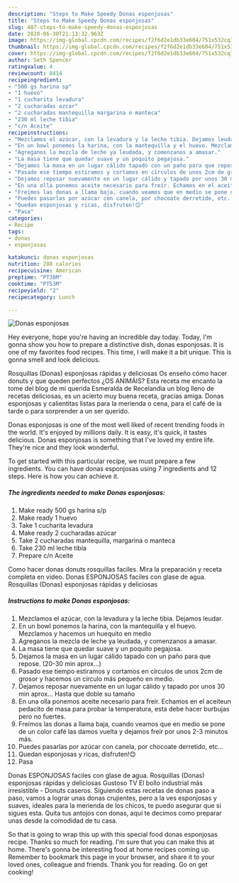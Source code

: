 ```yaml
---
description: "Steps to Make Speedy Donas esponjosas"
title: "Steps to Make Speedy Donas esponjosas"
slug: 487-steps-to-make-speedy-donas-esponjosas
date: 2020-06-30T21:13:32.963Z
image: https://img-global.cpcdn.com/recipes/f2f6d2e1db33e604/751x532cq70/donas-esponjosas-foto-principal.jpg
thumbnail: https://img-global.cpcdn.com/recipes/f2f6d2e1db33e604/751x532cq70/donas-esponjosas-foto-principal.jpg
cover: https://img-global.cpcdn.com/recipes/f2f6d2e1db33e604/751x532cq70/donas-esponjosas-foto-principal.jpg
author: Seth Spencer
ratingvalue: 4
reviewcount: 8414
recipeingredient:
- "500 gs harina sp"
- "1 huevo"
- "1 cucharita levadura"
- "2 cucharadas azcar"
- "2 cucharadas mantequilla margarina o manteca"
- "230 ml leche tibia"
- "c/n Aceite"
recipeinstructions:
- "Mezclamos el azúcar, con la levadura y la leche tibia. Dejamos leudar."
- "En un bowl ponemos la harina, con la mantequilla y el huevo. Mezclamos y hacemos un huequito en medio"
- "Agreganos la mezcla de leche ya leudada, y comenzanos a amasar."
- "La masa tiene que quedar suave y un poquito pegajosa."
- "Dejamos la masa en un lugar cálido tapado con un paño para que repose. (20-30 min aprox...)"
- "Pasado ese tiempo estiramos y cortamos en círculos de unos 2cm de grosor y hacemos un círculo más pequeño en medio."
- "Dejamos reposar nuevamente en un lugar cálido y tapado por unos 30 min aprox... Hasta que doble su tamaño"
- "En una olla ponemos aceite necesario para freír. Echamos en el aceiteun pedacito de masa para probar la temperatura, esta debe hacer burbujas pero no fuertes."
- "Freímos las donas a llama baja, cuando veamos que en medio se pone de un color café las damos vuelta y dejamos freír por unos 2-3 minutos más."
- "Puedes pasarlas por azúcar con canela, por chocoate derretido, etc..."
- "Quedan esponjosas y ricas, disfruten!😊"
- "Pasa"
categories:
- Recipe
tags:
- donas
- esponjosas

katakunci: donas esponjosas 
nutrition: 288 calories
recipecuisine: American
preptime: "PT38M"
cooktime: "PT53M"
recipeyield: "2"
recipecategory: Lunch

---
```



![Donas esponjosas](https://img-global.cpcdn.com/recipes/f2f6d2e1db33e604/751x532cq70/donas-esponjosas-foto-principal.jpg)

Hey everyone, hope you're having an incredible day today. Today, I'm gonna show you how to prepare a distinctive dish, donas esponjosas. It is one of my favorites food recipes. This time, I will make it a bit unique. This is gonna smell and look delicious.

Rosquillas (Donas) esponjosas rápidas y deliciosas Os enseño cómo hacer donuts y que queden perfectos ¿OS ANIMÁIS? Esta receta me encanto la tome del blog de mi querida Esmeralda de Recelandia un blog lleno de recetas deliciosas, es un acierto muy buena receta, gracias amiga. Donas esponjosas y calientitas listas para la merienda o cena, para el café de la tarde o para sorprender a un ser querido.

Donas esponjosas is one of the most well liked of recent trending foods in the world. It's enjoyed by millions daily. It is easy, it's quick, it tastes delicious. Donas esponjosas is something that I've loved my entire life. They're nice and they look wonderful.


To get started with this particular recipe, we must prepare a few ingredients. You can have donas esponjosas using 7 ingredients and 12 steps. Here is how you can achieve it.

<!--inarticleads1-->

##### The ingredients needed to make Donas esponjosas:

1. Make ready 500 gs harina s/p
1. Make ready 1 huevo
1. Take 1 cucharita levadura
1. Make ready 2 cucharadas azúcar
1. Take 2 cucharadas mantequilla, margarina o manteca
1. Take 230 ml leche tibia
1. Prepare c/n Aceite


Como hacer donas donuts rosquillas faciles. Mira la preparación y receta completa en video. Donas ESPONJOSAS faciles con glase de agua. Rosquillas (Donas) esponjosas rápidas y deliciosas 

<!--inarticleads2-->

##### Instructions to make Donas esponjosas:

1. Mezclamos el azúcar, con la levadura y la leche tibia. Dejamos leudar.
1. En un bowl ponemos la harina, con la mantequilla y el huevo. Mezclamos y hacemos un huequito en medio
1. Agreganos la mezcla de leche ya leudada, y comenzanos a amasar.
1. La masa tiene que quedar suave y un poquito pegajosa.
1. Dejamos la masa en un lugar cálido tapado con un paño para que repose. (20-30 min aprox...)
1. Pasado ese tiempo estiramos y cortamos en círculos de unos 2cm de grosor y hacemos un círculo más pequeño en medio.
1. Dejamos reposar nuevamente en un lugar cálido y tapado por unos 30 min aprox... Hasta que doble su tamaño
1. En una olla ponemos aceite necesario para freír. Echamos en el aceiteun pedacito de masa para probar la temperatura, esta debe hacer burbujas pero no fuertes.
1. Freímos las donas a llama baja, cuando veamos que en medio se pone de un color café las damos vuelta y dejamos freír por unos 2-3 minutos más.
1. Puedes pasarlas por azúcar con canela, por chocoate derretido, etc...
1. Quedan esponjosas y ricas, disfruten!😊
1. Pasa


Donas ESPONJOSAS faciles con glase de agua. Rosquillas (Donas) esponjosas rápidas y deliciosas Gustoso TV El bollo industrial más irresistible - Donuts caseros. Siguiendo estas recetas de donas paso a paso, vamos a lograr unas donas crujientes, pero a la ves esponjosas y suaves, ideales para la merienda de los chicos, te puedo asegurar que si sigues esta. Quita tus antojos con donas, aquí te decimos como preparar unas desde la comodidad de tu casa. 

So that is going to wrap this up with this special food donas esponjosas recipe. Thanks so much for reading. I'm sure that you can make this at home. There's gonna be interesting food at home recipes coming up. Remember to bookmark this page in your browser, and share it to your loved ones, colleague and friends. Thank you for reading. Go on get cooking!
